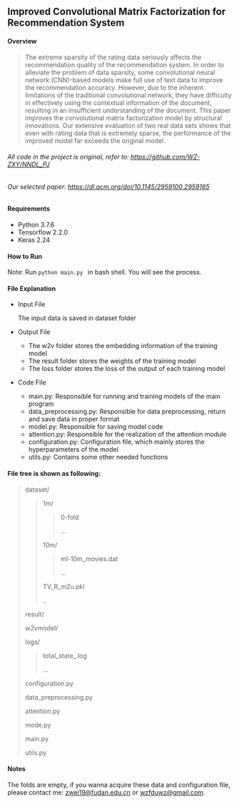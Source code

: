 ## Improved Convolutional Matrix Factorization for Recommendation System

#### Overview

> The extreme sparsity of the rating data seriously affects the recommendation quality
> of the recommendation system. In order to alleviate the problem of data sparsity,
> some convolutional neural network (CNN)-based models make full use of text data
> to improve the recommendation accuracy. However, due to the inherent limitations
> of the traditional convolutional network, they have difficulty in effectively using the
> contextual information of the document, resulting in an insufficient understanding
> of the document. This paper improves the convolutional matrix factorization model
> by structural innovations. Our extensive evaluation of two real data sets shows that
> even with rating data that is extremely sparse, the performance of the improved
> model far exceeds the original model.

###### All code in the project is original, refer to: https://github.com/WZ-ZXY/NNDL_PJ

###### Our selected paper: https://dl.acm.org/doi/10.1145/2959100.2959165

#### Requirements

- Python 3.7.6
- Tensorflow 2.2.0
- Keras 2.24

#### How to Run

Note: Run `python main.py ` in bash shell. You will see the process.

#### File Explanation

+ Input File

  The input data is saved in dataset folder

+ Output File

  + The w2v folder stores the embedding information of the training model
  + The result folder stores the weights of the training model
  + The loss folder stores the loss of the output of each training model

+ Code File

  + main.py: Responsible for running and training models of the main program
  + data_preprocessing.py: Responsible for data preprocessing, return and save data in proper format
  + model.py: Responsible for saving model code
  + attention.py: Responsible for the realization of the attention module
  + configuration.py: Configuration file, which mainly stores the hyperparameters of the model
  + utils.py: Contains some other needed functions

#### File tree is shown as following:

> dataset/
>
> > 1m/
> >
> > > 0-fold
> > >
> > > ...
> >
> > 10m/
> >
> > > ml-10m_movies.dat
> > >
> > > ...
> >
> > TV_R_m2u.pkl
> >
> > ..
>
> result/
>
> w2vmodel/
>
> logs/
>
> > total_state_.log
> >
> > ...
>
> configuration.py
>
> data_preprocessing.py
>
> attention.py
>
> mode.py
>
> main.py
>
> utils.py



#### Notes

The folds are empty, if you wanna acquire these data and configuration file, please contact me: zwei19@fudan.edu.cn or wzfduwz@gmail.com.


